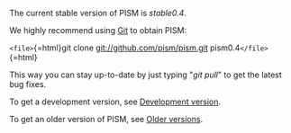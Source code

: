 The current stable version of PISM is *stable0.4*.

We highly recommend using [Git](http://git-scm.com/) to
obtain PISM:

`<file>`{=html}git clone <git://github.com/pism/pism.git>
pism0.4`</file>`{=html}

This way you can stay up-to-date by just typing \"*git pull*\" to get
the latest bug fixes.

To get a development version, see [Development
version](Development_version).

To get an older version of PISM, see [Older
versions](Older_versions).
